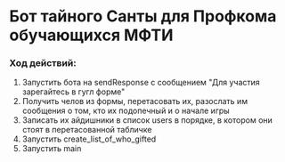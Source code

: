 # Бот тайного Санты для Профкома обучающихся МФТИ

### Ход действий:
1. Запустить бота на sendResponse с сообщением "Для участия зарегайтесь в гугл форме"
2. Получить челов из формы, перетасовать их, разослать им сообщения о том, кто их подопечный и о начале игры
3. Записать их айдишники в список users в порядке, в котором они стоят в перетасованной табличке
4. Запустить create_list_of_who_gifted
5. Запустить main